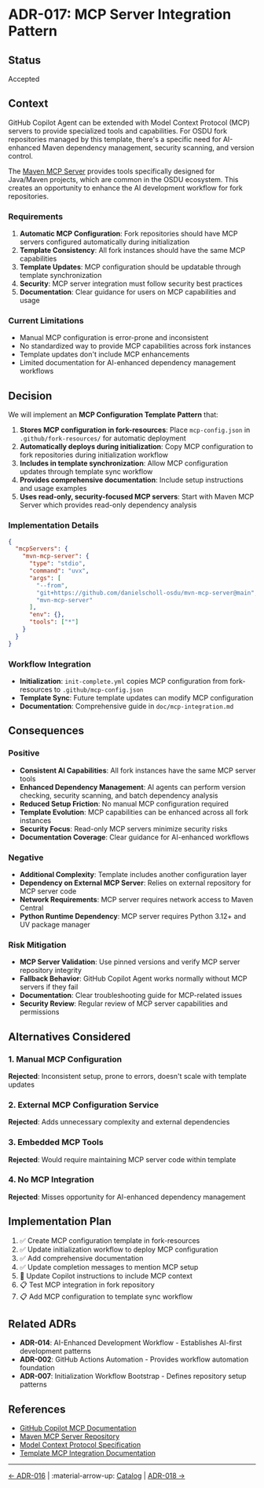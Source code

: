 # ADR-017: MCP Server Integration Pattern

## Status

Accepted

## Context

GitHub Copilot Agent can be extended with Model Context Protocol (MCP) servers to provide specialized tools and capabilities. For OSDU fork repositories managed by this template, there's a specific need for AI-enhanced Maven dependency management, security scanning, and version control.

The [Maven MCP Server](https://github.com/danielscholl-osdu/mvn-mcp-server) provides tools specifically designed for Java/Maven projects, which are common in the OSDU ecosystem. This creates an opportunity to enhance the AI development workflow for fork repositories.

### Requirements

1. **Automatic MCP Configuration**: Fork repositories should have MCP servers configured automatically during initialization
2. **Template Consistency**: All fork instances should have the same MCP capabilities
3. **Template Updates**: MCP configuration should be updatable through template synchronization
4. **Security**: MCP server integration must follow security best practices
5. **Documentation**: Clear guidance for users on MCP capabilities and usage

### Current Limitations

- Manual MCP configuration is error-prone and inconsistent
- No standardized way to provide MCP capabilities across fork instances
- Template updates don't include MCP enhancements
- Limited documentation for AI-enhanced dependency management workflows

## Decision

We will implement an **MCP Configuration Template Pattern** that:

1. **Stores MCP configuration in fork-resources**: Place `mcp-config.json` in `.github/fork-resources/` for automatic deployment
2. **Automatically deploys during initialization**: Copy MCP configuration to fork repositories during initialization workflow
3. **Includes in template synchronization**: Allow MCP configuration updates through template sync workflow
4. **Provides comprehensive documentation**: Include setup instructions and usage examples
5. **Uses read-only, security-focused MCP servers**: Start with Maven MCP Server which provides read-only dependency analysis

### Implementation Details

```json
{
  "mcpServers": {
    "mvn-mcp-server": {
      "type": "stdio",
      "command": "uvx",
      "args": [
        "--from",
        "git+https://github.com/danielscholl-osdu/mvn-mcp-server@main",
        "mvn-mcp-server"
      ],
      "env": {},
      "tools": ["*"]
    }
  }
}
```

### Workflow Integration

- **Initialization**: `init-complete.yml` copies MCP configuration from fork-resources to `.github/mcp-config.json`
- **Template Sync**: Future template updates can modify MCP configuration
- **Documentation**: Comprehensive guide in `doc/mcp-integration.md`

## Consequences

### Positive

- **Consistent AI Capabilities**: All fork instances have the same MCP server tools
- **Enhanced Dependency Management**: AI agents can perform version checking, security scanning, and batch dependency analysis
- **Reduced Setup Friction**: No manual MCP configuration required
- **Template Evolution**: MCP capabilities can be enhanced across all fork instances
- **Security Focus**: Read-only MCP servers minimize security risks
- **Documentation Coverage**: Clear guidance for AI-enhanced workflows

### Negative

- **Additional Complexity**: Template includes another configuration layer
- **Dependency on External MCP Server**: Relies on external repository for MCP server code
- **Network Requirements**: MCP server requires network access to Maven Central
- **Python Runtime Dependency**: MCP server requires Python 3.12+ and UV package manager

### Risk Mitigation

- **MCP Server Validation**: Use pinned versions and verify MCP server repository integrity
- **Fallback Behavior**: GitHub Copilot Agent works normally without MCP servers if they fail
- **Documentation**: Clear troubleshooting guide for MCP-related issues
- **Security Review**: Regular review of MCP server capabilities and permissions

## Alternatives Considered

### 1. Manual MCP Configuration
**Rejected**: Inconsistent setup, prone to errors, doesn't scale with template updates

### 2. External MCP Configuration Service
**Rejected**: Adds unnecessary complexity and external dependencies

### 3. Embedded MCP Tools
**Rejected**: Would require maintaining MCP server code within template

### 4. No MCP Integration
**Rejected**: Misses opportunity for AI-enhanced dependency management

## Implementation Plan

1. ✅ Create MCP configuration template in fork-resources
2. ✅ Update initialization workflow to deploy MCP configuration
3. ✅ Add comprehensive documentation
4. ✅ Update completion messages to mention MCP setup
5. 🔄 Update Copilot instructions to include MCP context
6. 📋 Test MCP integration in fork repository
7. 📋 Add MCP configuration to template sync workflow

## Related ADRs

- **ADR-014**: AI-Enhanced Development Workflow - Establishes AI-first development patterns
- **ADR-002**: GitHub Actions Automation - Provides workflow automation foundation
- **ADR-007**: Initialization Workflow Bootstrap - Defines repository setup patterns

## References

- [GitHub Copilot MCP Documentation](https://docs.github.com/en/enterprise-cloud@latest/copilot/customizing-copilot/extending-copilot-coding-agent-with-mcp)
- [Maven MCP Server Repository](https://github.com/danielscholl-osdu/mvn-mcp-server)
- [Model Context Protocol Specification](https://modelcontextprotocol.io/)
- [Template MCP Integration Documentation](../mcp-integration.md)
---

[← ADR-016](016-initialization-security-handling.md) | :material-arrow-up: [Catalog](index.md) | [ADR-018 →](018-fork-resources-staging-pattern.md)
